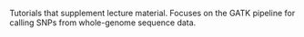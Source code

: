 Tutorials that supplement lecture material. Focuses on the GATK pipeline for calling SNPs from whole-genome sequence data.

